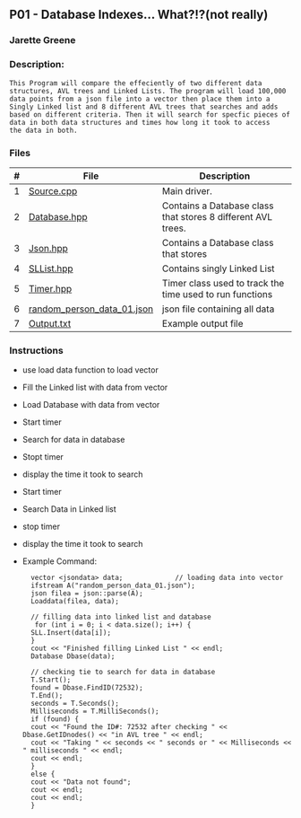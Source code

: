 ## P01 - Database Indexes... What?!?(not really)
### Jarette Greene
### Description:

    This Program will compare the effeciently of two different data
    structures, AVL trees and Linked Lists. The program will load 100,000
    data points from a json file into a vector then place them into a Singly Linked list and 8 different AVL trees that searches and adds 
    based on different criteria. Then it will search for specfic pieces of data in both data structures and times how long it took to access
    the data in both. 

### Files

|   #   | File             | Description                                        |
| :---: | ---------------  | -------------------------------------------------- |
|   1   | [Source.cpp](https://github.com/Jarette/3013--Algorithms--Greene/blob/main/Assignment/P01/Source.cpp)| Main driver.|
|   2   | [Database.hpp](https://github.com/Jarette/3013--Algorithms--Greene/blob/main/Assignment/P01/Database.hpp)| Contains a Database class that stores 8 different AVL trees.|
|   3   | [Json.hpp](https://github.com/Jarette/3013--Algorithms--Greene/blob/main/Assignment/P01/json.hpp)|Contains a Database class that stores |
|   4   | [SLList.hpp](https://github.com/Jarette/3013--Algorithms--Greene/blob/main/Assignment/P01/SLList.hpp)| Contains singly Linked List|
|   5   | [Timer.hpp](https://github.com/Jarette/3013--Algorithms--Greene/blob/main/Assignment/P01/Timer.hpp)| Timer class used to track the time used to run functions|
|   6   | [random_person_data_01.json](https://github.com/Jarette/3013--Algorithms--Greene/blob/main/Assignment/P01/random_person_data_01.json)|json file containing all data|
|   7   | [Output.txt](https://github.com/Jarette/3013--Algorithms--Greene/blob/main/Assignment/P01/Output.txt)|Example output file|



### Instructions

- use load data function to load vector
- Fill the Linked list with data from vector 
- Load Database with data from vector 
- Start timer
- Search for data in database
- Stopt timer
- display the time it took to search 
- Start timer
- Search Data in Linked list
- stop timer
- display the time it took to search 

- Example Command:

    
        vector <jsondata> data; 		    // loading data into vector			
	    ifstream A("random_person_data_01.json"); 	
	    json filea = json::parse(A);				
	    Loaddata(filea, data);	

        // filling data into linked list and database
         for (int i = 0; i < data.size(); i++) {      
		SLL.Insert(data[i]);
	    }
	    cout << "Finished filling Linked List " << endl;
	    Database Dbase(data);   			

        // checking tie to search for data in database
        T.Start();
	    found = Dbase.FindID(72532);
	    T.End();
	    seconds = T.Seconds();
	    Milliseconds = T.MilliSeconds();
	    if (found) {
		cout << "Found the ID#: 72532 after checking " << Dbase.GetIDnodes() << "in AVL tree " << endl;
		cout << "Taking " << seconds << " seconds or " << Milliseconds << " milliseconds " << endl;
		cout << endl;
	    }
	    else {
		cout << "Data not found";
		cout << endl;
		cout << endl;
	    }

